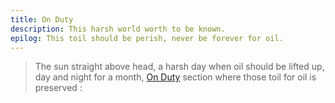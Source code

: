 ```yaml
---
title: On Duty
description: This harsh world worth to be known.
epilog: This toil should be perish, never be forever for oil.
---
```


> The sun straight above head, a harsh day when oil should be lifted up, day and night for a month, [On Duty](/onduty) section where those toil for oil is preserved :